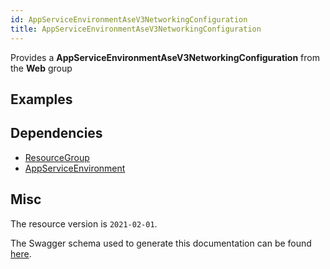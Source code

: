 ```yaml
---
id: AppServiceEnvironmentAseV3NetworkingConfiguration
title: AppServiceEnvironmentAseV3NetworkingConfiguration
---
```

Provides a **AppServiceEnvironmentAseV3NetworkingConfiguration** from the **Web** group
## Examples
## Dependencies
- [ResourceGroup](../Resources/ResourceGroup.md)
- [AppServiceEnvironment](../Web/AppServiceEnvironment.md)
## Misc
The resource version is `2021-02-01`.

The Swagger schema used to generate this documentation can be found [here](https://github.com/Azure/azure-rest-api-specs/tree/main/specification/web/resource-manager/Microsoft.Web/stable/2021-02-01/AppServiceEnvironments.json).
